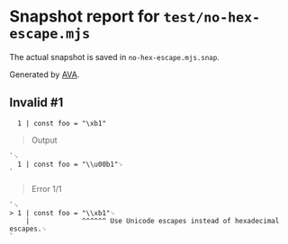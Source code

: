 # Snapshot report for `test/no-hex-escape.mjs`

The actual snapshot is saved in `no-hex-escape.mjs.snap`.

Generated by [AVA](https://avajs.dev).

## Invalid #1
      1 | const foo = "\xb1"

> Output

    `␊
      1 | const foo = "\\u00b1"␊
    `

> Error 1/1

    `␊
    > 1 | const foo = "\\xb1"␊
        |             ^^^^^^ Use Unicode escapes instead of hexadecimal escapes.␊
    `
